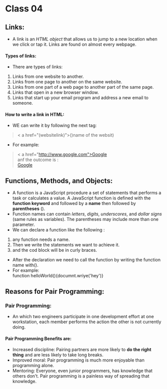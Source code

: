 # Class 04
## Links:   

* A link is an *HTML object* that allows us to jump to a new location when we click or tap it. Links are found on almost every webpage.

#### Types of links:
* There are types of links:    
1. Links from one website to another.        
2. Links from one page to another on the same website.  
3. Links from one part of a web page to another part of the same page.
4. Links that open in a new browser window. 
4. Links that start up your email program and address a new email to someone.
#### How to write a link in HTML:
* WE can write it by following the next tag:    
>< a href="(websitelink)">()name of the websit)</a >   

* For example:

> < a href="http://www.google.com">Google</a >  
 anf the outcome is :   
<a href="http://www.google.com">Google</a>  

## Functions, Methods, and Objects:
* A function is a JavaScript procedure a set of statements that performs a task or calculates a value.
A JavaScript function is defined with the **function keyword** and followed by a **name** then followed by **parentheses** ().  
* Function names can contain *letters*, *digits*, *underscores*, and *dollar signs* (same rules as variables). The parentheses may include more than one parameter. 
* We can declare a function like the following :
1. any function needs a name.
2. Then we write the statements we want to achieve it. 
3. and the cod block will be in curly braces.
* After the declaration we need to call the function by writing the function name with().
* For example:  
function helloWorld(){documnt.wriye('hey')}
## Reasons for Pair Programming:
### Pair Programming:
* An which two engineers participate in one development effort at one workstation, each member performs the action the other is not currently doing.    
#### Pair Programming Benefits are:

* Increased discipline: Pairing partners are more likely to **do the right thing** and are less likely to take long breaks.  
* Improved moral: Pair programming is much more enjoyable than programming alone.  
* Mentoring: Everyone, even junior programmers, has knowledge that others don't. Pair programming is a painless way of spreading that knowledge.    



